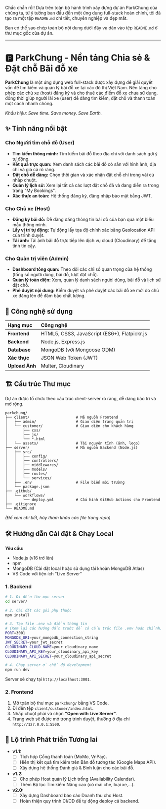 Chắc chắn rồi\! Dựa trên toàn bộ hành trình xây dựng dự án ParkChung của chúng ta, từ ý tưởng ban đầu đến một ứng dụng full-stack hoàn chỉnh, tôi đã tạo ra một tệp `README.md` chi tiết, chuyên nghiệp và đẹp mắt.

Bạn có thể sao chép toàn bộ nội dung dưới đây và dán vào tệp `README.md` ở thư mục gốc của dự án.

-----

# 🅿️ ParkChung - Nền tảng Chia sẻ & Đặt chỗ Bãi đỗ xe

**ParkChung** là một ứng dụng web full-stack được xây dựng để giải quyết vấn đề tìm kiếm và quản lý bãi đỗ xe tại các đô thị Việt Nam. Nền tảng cho phép các chủ xe (host) đăng ký và cho thuê các điểm đỗ xe chưa sử dụng, đồng thời giúp người lái xe (user) dễ dàng tìm kiếm, đặt chỗ và thanh toán một cách nhanh chóng.

*Khẩu hiệu: Save time. Save money. Save Earth.*

## ✨ Tính năng nổi bật

### Cho Người tìm chỗ đỗ (User)

  * **Tìm kiếm thông minh:** Tìm kiếm bãi đỗ theo địa chỉ với danh sách gợi ý tự động.
  * **Kết quả trực quan:** Xem danh sách các bãi đỗ có sẵn với hình ảnh, địa chỉ và giá cả rõ ràng.
  * **Đặt chỗ dễ dàng:** Chọn thời gian và xác nhận đặt chỗ chỉ trong vài cú nhấp chuột.
  * **Quản lý lịch sử:** Xem lại tất cả các lượt đặt chỗ đã và đang diễn ra trong trang "My Bookings".
  * **Xác thực an toàn:** Hệ thống đăng ký, đăng nhập bảo mật bằng JWT.

### Cho Chủ xe (Host)

  * **Đăng ký bãi đỗ:** Dễ dàng đăng thông tin bãi đỗ của bạn qua một biểu mẫu thông minh.
  * **Lấy vị trí tự động:** Tự động lấy tọa độ chính xác bằng Geolocation API của trình duyệt.
  * **Tải ảnh:** Tải ảnh bãi đỗ trực tiếp lên dịch vụ cloud (Cloudinary) để tăng tính tin cậy.

### Cho Quản trị viên (Admin)

  * **Dashboard tổng quan:** Theo dõi các chỉ số quan trọng của hệ thống (tổng số người dùng, bãi đỗ, lượt đặt chỗ).
  * **Quản lý toàn diện:** Xem, quản lý danh sách người dùng, bãi đỗ và lịch sử đặt chỗ.
  * **Phê duyệt nội dung:** Kiểm duyệt và phê duyệt các bãi đỗ xe mới do chủ xe đăng lên để đảm bảo chất lượng.

## 🚀 Công nghệ sử dụng

| Hạng mục | Công nghệ |
| :--- | :--- |
| **Frontend** | HTML5, CSS3, JavaScript (ES6+), Flatpickr.js |
| **Backend** | Node.js, Express.js |
| **Database** | MongoDB (với Mongoose ODM) |
| **Xác thực** | JSON Web Token (JWT) |
| **Upload Ảnh** | Multer, Cloudinary |

## 🏗️ Cấu trúc Thư mục

Dự án được tổ chức theo cấu trúc client-server rõ ràng, dễ dàng bảo trì và mở rộng.

```
parkchung/
├── client/                     # Mã nguồn Frontend
│   ├── admin/                  # Giao diện trang quản trị
│   └── customer/               # Giao diện cho khách hàng
│       ├── css/
│       ├── js/
│       └── *.html
│   └── assets/                 # Tài nguyên tĩnh (ảnh, logo)
├── server/                     # Mã nguồn Backend (Node.js)
│   ├── src/
│   │   ├── config/
│   │   ├── controllers/
│   │   ├── middlewares/
│   │   ├── models/
│   │   ├── routes/
│   │   └── services/
│   ├── .env                    # File biến môi trường
│   └── package.json
├── .github/
│   └── workflows/
│       └── deploy.yml          # Cấu hình GitHub Actions cho Frontend
├── .gitignore
└── README.md
```

*(Để xem chi tiết, hãy tham khảo các file trong repo)*

## 🛠️ Hướng dẫn Cài đặt & Chạy Local

**Yêu cầu:**

  * Node.js (v16 trở lên)
  * npm
  * MongoDB (Cài đặt local hoặc sử dụng tài khoản MongoDB Atlas)
  * VS Code với tiện ích "Live Server"

### 1\. Backend

```bash
# 1. Đi đến thư mục server
cd server/

# 2. Cài đặt các gói phụ thuộc
npm install

# 3. Tạo file .env và điền thông tin
# (Xem lại các hướng dẫn trước để có cấu trúc file .env hoàn chỉnh)
PORT=3001
MONGODB_URI=your_mongodb_connection_string
JWT_SECRET=your_jwt_secret
CLOUDINARY_CLOUD_NAME=your_cloudinary_name
CLOUDINARY_API_KEY=your_cloudinary_api_key
CLOUDINARY_API_SECRET=your_cloudinary_api_secret

# 4. Chạy server ở chế độ development
npm run dev
```

Server sẽ chạy tại `http://localhost:3001`.

### 2\. Frontend

1.  Mở toàn bộ thư mục `parkchung/` bằng VS Code.
2.  Đi đến tệp `client/customer/index.html`.
3.  Nhấp chuột phải và chọn **"Open with Live Server"**.
4.  Trang web sẽ được mở trong trình duyệt, thường ở địa chỉ `http://127.0.0.1:5500`.

## 🔮 Lộ trình Phát triển Tương lai

  * **v1.1:**
      * [ ] Tích hợp Cổng thanh toán (MoMo, VnPay).
      * [ ] Hiển thị kết quả tìm kiếm trên Bản đồ tương tác (Google Maps API).
      * [ ] Xây dựng hệ thống Đánh giá & Bình luận cho các bãi đỗ.
  * **v1.2:**
      * [ ] Cho phép Host quản lý Lịch trống (Availability Calendar).
      * [ ] Thêm Bộ lọc Tìm kiếm Nâng cao (có mái che, loại xe,...).
  * **v2.0:**
      * [ ] Xây dựng Dashboard báo cáo Doanh thu cho Host.
      * [ ] Hoàn thiện quy trình CI/CD để tự động deploy cả backend.
